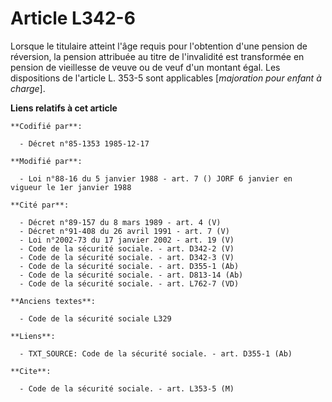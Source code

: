 # Article L342-6

Lorsque le titulaire atteint l'âge requis pour l'obtention d'une pension de réversion, la pension attribuée au titre de
l'invalidité est transformée en pension de vieillesse de veuve ou de veuf d'un montant égal. Les dispositions de l'article L.
353-5 sont applicables [*majoration pour enfant à charge*].

**Liens relatifs à cet article**

	**Codifié par**:

	  - Décret n°85-1353 1985-12-17

	**Modifié par**:

	  - Loi n°88-16 du 5 janvier 1988 - art. 7 () JORF 6 janvier en vigueur le 1er janvier 1988

	**Cité par**:

	  - Décret n°89-157 du 8 mars 1989 - art. 4 (V)
	  - Décret n°91-408 du 26 avril 1991 - art. 7 (V)
	  - Loi n°2002-73 du 17 janvier 2002 - art. 19 (V)
	  - Code de la sécurité sociale. - art. D342-2 (V)
	  - Code de la sécurité sociale. - art. D342-3 (V)
	  - Code de la sécurité sociale. - art. D355-1 (Ab)
	  - Code de la sécurité sociale. - art. D813-14 (Ab)
	  - Code de la sécurité sociale. - art. L762-7 (VD)

	**Anciens textes**:

	  - Code de la sécurité sociale L329

	**Liens**:

	  - TXT_SOURCE: Code de la sécurité sociale. - art. D355-1 (Ab)

	**Cite**:

	  - Code de la sécurité sociale. - art. L353-5 (M)
